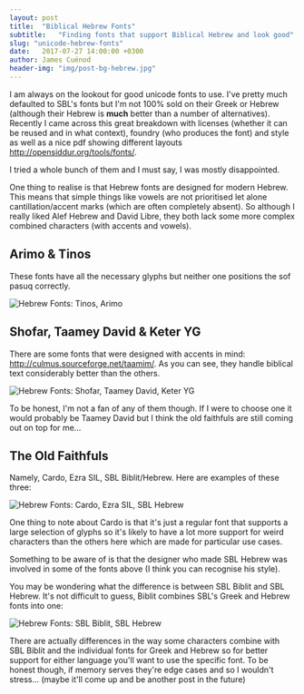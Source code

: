 ```yaml
---
layout: post
title:  "Biblical Hebrew Fonts"
subtitle:   "Finding fonts that support Biblical Hebrew and look good"
slug: "unicode-hebrew-fonts"
date:   2017-07-27 14:00:00 +0300
author: James Cuénod
header-img: "img/post-bg-hebrew.jpg"
---
```


I am always on the lookout for good unicode fonts to use. I've pretty much defaulted to SBL's fonts but I'm not 100% sold on their Greek or Hebrew (although their Hebrew is **much** better than a number of alternatives). Recently I came across this great breakdown with licenses (whether it can be reused and in what context), foundry (who produces the font) and style as well as a nice pdf showing different layouts <http://opensiddur.org/tools/fonts/>.

I tried a whole bunch of them and I must say, I was mostly disappointed.

One thing to realise is that Hebrew fonts are designed for modern Hebrew. This means that simple things like vowels are not prioritised let alone cantillation/accent marks (which are often completely absent). So although I really liked Alef Hebrew and David Libre, they both lack some more complex combined characters (with accents and vowels).

## Arimo & Tinos

These fonts have all the necessary glyphs but neither one positions the sof pasuq correctly.

<img src="{{ site.baseurl }}/img/post-font-arimo-tinos.jpg" alt="Hebrew Fonts: Tinos, Arimo">


## Shofar, Taamey David & Keter YG

There are some fonts that were designed with accents in mind: <http://culmus.sourceforge.net/taamim/>. As you can see, they handle biblical text considerably better than the others.

<img src="{{ site.baseurl }}/img/post-font-shofar-taamey-keter.jpg" alt="Hebrew Fonts: Shofar, Taamey David, Keter YG">

To be honest, I'm not a fan of any of them though. If I were to choose one it would probably be Taamey David but I think the old faithfuls are still coming out on top for me...

## The Old Faithfuls

Namely, Cardo, Ezra SIL, SBL Biblit/Hebrew. Here are examples of these three:

<img src="{{ site.baseurl }}/img/post-font-cardo-sil-sbl.jpg" alt="Hebrew Fonts: Cardo, Ezra SIL, SBL Hebrew">

One thing to note about Cardo is that it's just a regular font that supports a large selection of glyphs so it's likely to have a lot more support for weird characters than the others here which are made for particular use cases.

Something to be aware of is that the designer who made SBL Hebrew was involved in some of the fonts above (I think you can recognise his style).

You may be wondering what the difference is between SBL Biblit and SBL Hebrew. It's not difficult to guess, Biblit combines SBL's Greek and Hebrew fonts into one:

<img src="{{ site.baseurl }}/img/post-font-sbl-comparison.jpg" alt="Hebrew Fonts: SBL Biblit, SBL Hebrew">

There are actually differences in the way some characters combine with SBL Biblit and the individual fonts for Greek and Hebrew so for better support for either language you'll want to use the specific font. To be honest though, if memory serves they're edge cases and so I wouldn't stress... (maybe it'll come up and be another post in the future)
